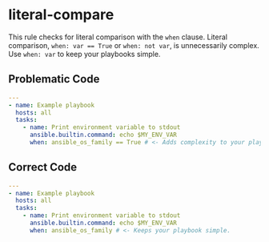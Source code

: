 # literal-compare

This rule checks for literal comparison with the `when` clause.
Literal comparison, `when: var == True` or `when: not var`, is unnecessarily complex.
Use `when: var` to keep your playbooks simple.

## Problematic Code

```yaml
---
- name: Example playbook
  hosts: all
  tasks:
    - name: Print environment variable to stdout
      ansible.builtin.command: echo $MY_ENV_VAR
      when: ansible_os_family == True # <- Adds complexity to your playbook.
```

## Correct Code

```yaml
---
- name: Example playbook
  hosts: all
  tasks:
    - name: Print environment variable to stdout
      ansible.builtin.command: echo $MY_ENV_VAR
      when: ansible_os_family # <- Keeps your playbook simple.
```
